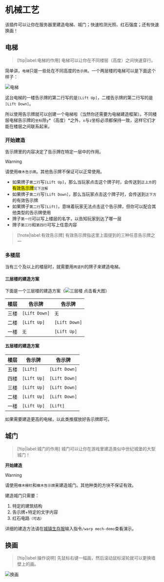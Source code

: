 # 机械工艺

该插件可以让你在服务器里建造电梯、城门；快速检测光照、红石强度；还有快速换画！

## 电梯

> [!tip|label:电梯的作用]
> 电梯可以让你在不同楼层（高度）之间快速穿行。

简单讲，`电梯`只是一些处在不同高度的`告示牌`。一个两层楼的电梯可以是下面这个样子：

<!-- panels:start -->
<!-- div:left-panel -->
![电梯](https://mimaru-jp.oss-ap-northeast-1.aliyuncs.com/images/cb-elevator.png ':class=img-center')
<!-- div:right-panel -->
这台电梯的一楼告示牌的第二行写的是`[Lift Up]`，二楼告示牌的第二行写的是`[Lift Down]`。
<!-- panels:end -->

所以使用告示牌就可以创建一个电梯啦（当然你还需要为电梯建造框架）。不同楼层电梯告示牌的`坐标`除`y`*（高度）*之外，`x`与`z`坐标必须都保持一致，这样它们才能在楼层之间联系起来。

### 开始建造

告示牌里的内容决定了告示牌在特定一层中的作用。

> [!warning]
> 请使用`橡木告示牌`。其他告示牌不保证可以正常使用。

- 如果牌子`第二行`写`[Lift Up]`，那么当玩家点击这个牌子时，会传送到`正上方`的<mark>有效告示牌</mark><small>见下注解</small>
- 如果牌子`第二行`写`[Lift Down]`，那么当玩家点击这个牌子时，会传送到`正下方`的有效告示牌
- 如果牌子`第二行`写`[Lift]`，意味着玩家无法点击这个告示牌，但你可以配合其他类型的告示牌使用
- 牌子`第一行`可以写上楼层的名字，以告知玩家到达了哪一层
- 牌子`第三行`和`第四行`可写上任意内容

> [!note|label:有效告示牌]
> 有效告示牌指这里上面提到的三种任意告示牌之一

### 多楼层

当有三个及以上的楼层时，就需要用`两竖列`的牌子来建造电梯。

<!-- panels:start -->

<!-- div:left-panel -->

#### 三层楼的建造方案

下面是一个三层楼的建造方案（![三层楼](https://mimaru-jp.oss-ap-northeast-1.aliyuncs.com/images/cb-elevator-3-floors.png ':class=img-16') 点击看大图）

| 楼层 | 告示牌          | 告示牌          |
| ---- | ------------- | ------------- |
| 三楼 | `[Lift Down]` | `无`          |
| 二楼 | `[Lift Up]`   | `[Lift Down]` |
| 一楼 | `无`          | `[Lift Up]`   |

<!-- div:right-panel -->

#### 五层楼的建造方案

| 楼层 | 告示牌        | 告示牌          |
| ---- | ----------- | ------------- |
| 五楼 | `[Lift]`    | `[Lift Down]` |
| 四楼 | `[Lift Up]` | `[Lift Down]` |
| 三楼 | `[Lift Up]` | `[Lift Down]` |
| 二楼 | `[Lift Up]` | `[Lift Down]` |
| 一楼 | `[Lift Up]` | `[Lift]`      |

<!-- panels:end -->

如果需要建造更高的电梯，以此类推摆放好告示牌即可。

## 城门

> [!tip|label:城门的作用]
> 城门可以让你在游戏里建造类似中世纪城堡的大型城门！

**开始建造**

> [!warning]
> 请使用`橡木栅栏`和`橡木告示牌`来建造城门。其他种类的方块不保证有效。

建造城门只需要：

1. 特定的建筑结构
2. 告示牌+特定的文字内容
3. 红石电路<small>（可选）</small>

详细的建造方法请在[城镇生存服](/servers/survival.md)输入指令`/warp mech-demo`查看演示。

## 换画

> [!tip|label:操作说明]
> 先鼠标右键一幅画，然后滚动<kbd>鼠标滚轮</kbd>就可以更换墙壁上的画。

![换画](https://mimaru-jp.oss-ap-northeast-1.aliyuncs.com/images/cb-painting-switcher.png ':class=img-center')
